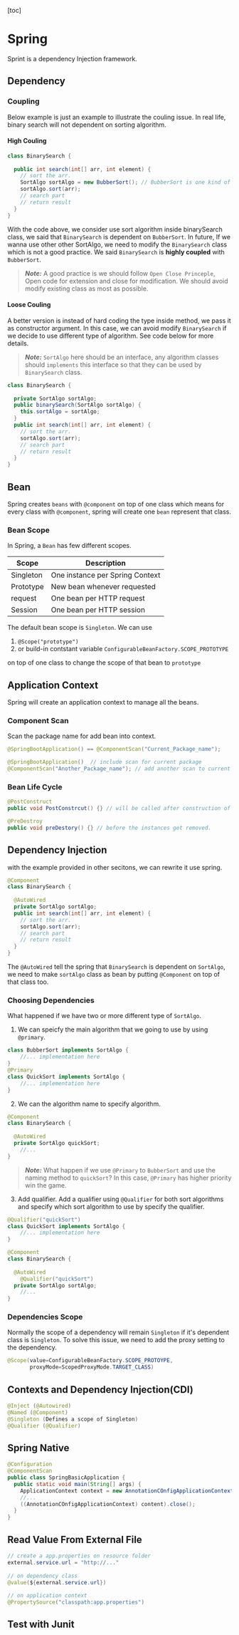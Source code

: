 [toc]



# Spring

Sprint is a dependency Injection framework.

## Dependency

### Coupling

Below example is just an example to illustrate the couling issue. In real life, binary search will not dependent on sorting algorithm.

#### High Couling

```java
class BinarySearch {
  
  public int search(int[] arr, int element) {
    // sort the arr.
    SortAlgo sortAlgo = new BubberSort(); // BubberSort is one kind of SortAlgo
    sortAlgo.sort(arr);
    // search part
    // return result
  }
}
```

With the code above, we consider use sort algorithm inside binarySearch class, we said that `BinarySearch` is dependent on `BubberSort`. In future, If we wanna use other other SortAlgo, we need to modify the `BinarySearch` class which is not a good practice. We said `BinarySearch` is **highly coupled** with `BubberSort`.

> **_Note:_** A good practice is we should follow `Open Close Princeple`, Open code for extension and close for modification. We should avoid modify existing class as most as possible.

#### Loose Couling

A better version is instead of hard coding the type inside method, we pass it as constructor argument. In this case, we can avoid modify `BinarySearch` if we decide to use different type of algorithm. See code below for more details.

> **_Note:_** `SortAlgo` here should be an interface, any algorithm classes should `implements` this interface so that they can be used by `BinarySearch` class.

```java
class BinarySearch {
  
  private SortAlgo sortAlgo;
  public binarySearch(SortAlgo sortAlgo) {
    this.sortAlgo = sortAlgo;
  }
  public int search(int[] arr, int element) {
    // sort the arr.
    sortAlgo.sort(arr);
    // search part
    // return result
  }
}
```

## Bean

Spring creates `beans` with `@component` on top of one class which means for every class with `@component`, spring will create one `bean` represent that class.

### Bean Scope

In Spring, a `Bean` has few different scopes.

| Scope     | Description                     |
| --------- | ------------------------------- |
| Singleton | One instance per Spring Context |
| Prototype | New bean whenever requested     |
| request   | One bean per HTTP request       |
| Session   | One bean per HTTP session       |

The default bean scope is `Singleton`. We can use 

1. `@Scope("prototype")`
2. or build-in contstant variable `ConfigurableBeanFactory.SCOPE_PROTOTYPE` 

on top of one class to change the scope of that bean to `prototype` 

## Application Context

Spring will create an application context to manage all the beans.

### Component Scan

Scan the package name for add bean into context.

```java
@SpringBootApplication() == @ComponentScan("Current_Package_name");

@SpringBootApplication()  // include scan for current package
@ComponentScan("Another_Package_name"); // add another scan to current package.
```

### Bean Life Cycle

```java
@PostConstruct
public void PostConstrcut() {} // will be called after construction of the bean

@PreDestroy
public void preDestory() {} // before the instances get removed.
```



## Dependency Injection

with the example provided in other secitons, we can rewrite it use spring.

```java
@Component
class BinarySearch {
  
  @AutoWired
  private SortAlgo sortAlgo;
  public int search(int[] arr, int element) {
    // sort the arr.
    sortAlgo.sort(arr);
    // search part
    // return result
  }
}
```

The `@AutoWired` tell the spring that `BinarySearch` is dependent on `SortAlgo`, we need to make `sortAlgo` class as bean by putting `@Component` on top of that class too.

### Choosing Dependencies

What happened if we have two or more different type of `SortAlgo`. 

1. We can speicfy  the main algorithm that we going to use by using `@primary`.

```java
class BubberSort implements SortAlgo {
	//... implementation here
}
@Primary
class QuickSort implements SortAlgo {
	//... implementation here
}
```

2. We can the algorithm name to specify algorithm.

```java
@Component
class BinarySearch {
  
  @AutoWired
  private SortAlgo quickSort;
	//...
}
```

> **_Note:_** What happen if we use `@Primary` to `BubberSort` and use the naming method to `quickSort`? In this case, `@Primary` has higher priority win the game.

3. Add qualifier. Add a qualifier using `@Qualifier` for both sort algorithms and specify which sort algorithm to use by specify the qualifier.

```java
@Qualifier("quickSort")
class QuickSort implements SortAlgo {
	//... implementation here
}

@Component
class BinarySearch {
  
  @AutoWired
	@Qualifier("quickSort")
  private SortAlgo sortAlgo;
	//...
}
```

### Dependencies Scope

Normally the scope of a dependency will remain `Singleton` if it's dependent class is `Singleton`. To solve this issue, we need to add the proxy setting to the dependency.

```java
@Scope(value=ConfigurableBeanFactory.SCOPE_PROTOYPE,
       proxyMode=ScopedProxyMode.TARGET_CLASS)
```

## Contexts and Dependency Injection(CDI)

```java
@Inject (@Autowired)
@Named (@Component)
@Singleton (Defines a scope of Singleton)
@Qualifier (@Qualifier)
```

## Spring Native

```java
@Configuration
@ComponentScan
public class SpringBasicApplication {
  public static void main(String[] args) {
    ApplicationContext context = new AnnotationCOnfigApplicationContext(SpringBasicApplication.class);
    //...
    ((AnnotationCOnfigApplicationContext) content).close();
  }
}
```

## Read Value From External File

```java
// create a app.properties on resource folder
external.service.url = "http://..."
  
// on dependency class
@value(${external.service.url})
  
// on application context
@PropertySource("classpath:app.properties")
```

## Test with Junit

